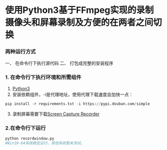 # 使用Python3基于FFmpeg实现的录制摄像头和屏幕录制及方便的在两者之间切换
### 两种运行方式
一、 在命令行下执行源代码
二、 打包成完整的安装程序
### 1. 在命令行下执行环境和所需组件
  1. [Python3](https://www.python.org/downloads)
  2. 安装依赖组件，-i是代理地址，使用代理下载速度会加快一点：
```python
pip install -r requirements.txt -i https://pypi.douban.com/simple
```
  3. 录制屏幕需要下载[Screen Capture Recorder](https://sourceforge.net/projects/screencapturer/)
### 2.在命令行下运行
```python
python recordwindow.py
#Win10-64系统稳定运行，其他系统暂未测试。
```
